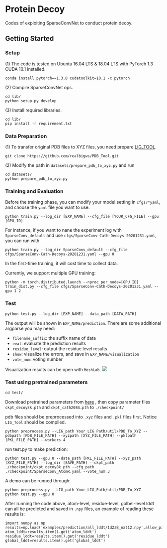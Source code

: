 # Protein Decoy
Codes of exploiting SparseConvNet to conduct protein decoy.
## Getting Started
### Setup
(1) The code is tested on Ubuntu 16.04 LTS & 18.04 LTS with PyTorch 1.3 CUDA 10.1 installed.
```shell
conda install pytorch==1.3.0 cudatoolkit=10.1 -c pytorch
```
(2) Compile SparseConvNet ops.
```shell
cd lib/
python setup.py develop
```
(3) Install required libraries.
```shell
cd lib/
pip install -r requirement.txt
```

### Data Preparation
(1) To transfer original PDB files to XYZ files, you need prepare [LIG_TOOL](https://github.com/realbigws/PDB_Tool).
```shell
git clone https://github.com/realbigws/PDB_Tool.git
```
(2) Modify the path in `datasets/prepare_pdb_to_xyz.py` and run
```shell
cd datasets/
python prepare_pdb_to_xyz.py
```

### Training and Evaluation
Before the training phase, you can modify your model setting in `cfgs/*yaml`, and choose the `yaml` file you want to use.
```shell
python train.py --log_dir [EXP_NAME] --cfg_file [YOUR_CFG_FILE] --gpu [GPU_ID]
```
For instance, if you want to nane the experiment log with `SparseConv_default` and use `cfgs/SparseConv-Cath-Decoys-20201231.yaml`, you can run with
```shell
python train.py --log_dir SparseConv_default --cfg_file cfgs/SparseConv-Cath-Decoys-20201231.yaml --gpu 0
```
In the first-time training, it will cost time to collect data.

Currently, we support multiple GPU training:
```shell
python -m torch.distributed.launch --nproc_per_node=[GPU_ID] train_dist.py --cfg_file cfgs/SparseConv-Cath-Decoys-20201231.yaml --gpu 1 2
```

### Test 
```shell
python test.py --log_dir [EXP_NAME] --data_path [DATA_PATH]
```
The output will be shown in `EXP_NAME/prediction`. There are some additional argparse you may need:
* `filename_suffix`: the suffix name of data
* `eval`: evaluate the prediction results
* `residue_level`: output the residue level results
* `show`: visualize the errors, and save in `EXP_NAME/visualization`
* `vote_num`: voting number

Visualization results can be open with `MeshLab`.
![](figures/results.png)

### Test using pretrained parameters
```shell
cd test/
```
Download pretrained parameters from [here](https://cuhko365-my.sharepoint.com/:f:/g/personal/220019151_link_cuhk_edu_cn/EgZHv6wR9RpOkVtjyPPHS3oB-aYgawSwULZZctDfvqSyFQ?e=HKbsdz)
, then copy parameter files `ckpt_decoy8k.pth` and `ckpt_cath2084.pth` to `./checkpoint/`

pdb files should be preprocessed into `.xyz` files and `.pkl` files first. Notice `LIG_Tool` should be compiled.
```shell
python preprocess.py --LIG_path Your_LIG_Path/util/PDB_To_XYZ --pdbpath [PDB_FILE_PATH] --xyzpath [XYZ_FILE_PATH] --pklpath [PKL_FILE_PATH] --workers 4
```
run test.py to make prediction:
```shell
python test.py --gpu 0 --data_path [PKL_FILE_PATH] --xyz_path [XYZ_FILE_PATH] --log_dir [SAVE_PATH] --ckpt_path ./checkpoint/ckpt_decoy8k.pth --cfg_path ./checkpoint/SparseConv_AtomR.yaml --vote_num 3
```
A demo can be runned through:
```shell
python preprocess.py --LIG_path Your_LIG_Path/util/PDB_To_XYZ
python test.py --gpu 0
```
After running the code above, atom-level, residue-level, golbel-level lddt can all be predicted and saved in `.npy` files, an example of reading these results is:
```shell
import numpy as np
results=np.load('examples/prediction/all_lddt/1d2zB_nat12.npy',allow_pickle=True)
atom_lddt=results.item().get('atom_lddt')
residue_lddt=results.item().get('residue_lddt')
global_lddt=results.item().get('global_lddt')
```
